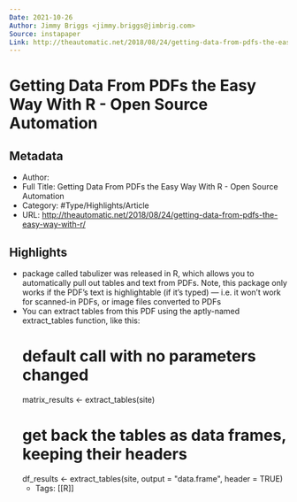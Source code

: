 ```yaml
---
Date: 2021-10-26
Author: Jimmy Briggs <jimmy.briggs@jimbrig.com>
Source: instapaper
Link: http://theautomatic.net/2018/08/24/getting-data-from-pdfs-the-easy-way-with-r/
---
```

# Getting Data From PDFs the Easy Way With R - Open Source Automation

## Metadata
- Author: 
- Full Title: Getting Data From PDFs the Easy Way With R - Open Source Automation
- Category: #Type/Highlights/Article
- URL: http://theautomatic.net/2018/08/24/getting-data-from-pdfs-the-easy-way-with-r/

## Highlights
- package called tabulizer was released in R, which allows you to automatically pull out tables and text from PDFs. Note, this package only works if the PDF’s text is highlightable (if it’s typed) — i.e. it won’t work for scanned-in PDFs, or image files converted to PDFs
- You can extract tables from this PDF using the aptly-named extract_tables function, like this:
  # default call with no parameters changed
  matrix_results <- extract_tables(site)
  # get back the tables as data frames, keeping their headers
  df_results <- extract_tables(site, output = "data.frame", header = TRUE)
    - Tags: [[R]] 
